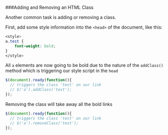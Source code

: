 ###Adding and Removing an HTML Class

Another common task is adding or removing a class.

First, add some style information into the `<head>` of the document, like this:

```css
<style>
a.test {
    font-weight: bold;
}
</style>
```
All `a` elements are now going to be bold due to the nature of the `addClass()` method which is triggering our style script in the `head`

```javascript 
$(document).ready(function(){
  // triggers the class 'test' on our link 
  // $('a').addClass('test');
});
```

Removing the class will take away all the bold links

```javascript
$(document).ready(function(){
  // triggers the class 'test' on our link 
  // $('a').removeClass('test');
});
```

